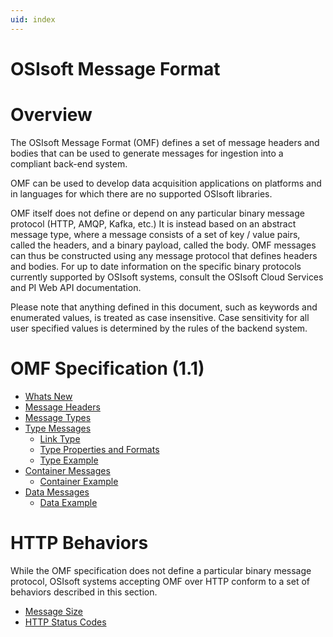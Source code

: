 ```yaml
---
uid: index
---
```


OSIsoft Message Format 
======================



# Overview

The OSIsoft Message Format (OMF) defines a set of message headers and bodies that can be used to generate messages for ingestion into a compliant back-end system.

OMF can be used to develop data acquisition applications on platforms and in languages for which there are no supported OSIsoft libraries.

OMF itself does not define or depend on any particular binary message protocol (HTTP, AMQP, Kafka, etc.) It is instead based on an abstract message type, 
where a message consists of a set of key / value pairs, called the headers, and a binary payload, called the body. OMF messages can thus be constructed 
using any message protocol that defines headers and bodies. For up to date information on the specific binary protocols currently supported by OSIsoft 
systems, consult the OSIsoft Cloud Services and PI Web API documentation.

Please note that anything defined in this document, such as keywords and enumerated
values, is treated as case insensitive. Case sensitivity for all user specified values
is determined by the rules of the backend system.

# OMF Specification (1.1)

- [Whats New](xref:whatsNewv11)
- [Message Headers](xref:headersv11)
- [Message Types](xref:messageTypesv11)
- [Type Messages](xref:typeMessagesv11)     
  - [Link Type](xref:linkTypev11)
  - [Type Properties and Formats](xref:typePropertiesAndFormatsv11)	 
  - [Type Example](xref:typeExamplev11)
- [Container Messages](xref:containerMessagesv11)
  - [Container Example](xref:containerExamplev11)
- [Data Messages](xref:dataMessagesv11)	 
  - [Data Example](xref:dataExamplev11) 

# HTTP Behaviors

While the OMF specification does not define a particular binary message protocol, OSIsoft 
systems accepting OMF over HTTP conform to a set of behaviors described in this section.

- [Message Size](xref:messageSize)
- [HTTP Status Codes](xref:httpStatusCodes)

